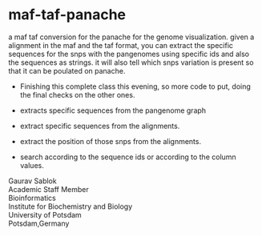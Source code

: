 # maf-taf-panache
a maf taf conversion for the panache for the genome visualization. given a alignment in the maf and the taf format, you can extract the specific sequences for the snps with the pangenomes using specific ids and also the sequences as strings. it will also tell which snps variation is present so that it can be poulated on panache.

- Finishing this complete class this evening, so more code to put, doing the final checks on the other ones.

- extracts specific sequences from the pangenome graph 
- extract specific sequences from the alignments.
- extract the position of those snps from the alignments.
- search according to the sequence ids or according to the column values. 

Gaurav Sablok \
Academic Staff Member \
Bioinformatics \
Institute for Biochemistry and Biology \
University of Potsdam \
Potsdam,Germany

